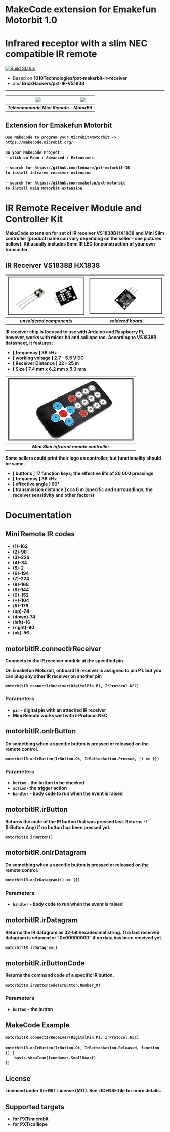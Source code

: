 # MakeCode extension for Emakefun Motorbit 1.0
# Infrared receptor with a slim NEC compatible IR remote

[![Build Status](https://travis-ci.org/1010Technologies/pxt-makerbit-ir-receiver.svg?branch=master)](https://travis-ci.org/1010Technologies/pxt-makerbit-ir-receiver)
* Based on <b>1010Technologies/pxt-makerbit-ir-receiver</b>
* and <b>BrickHackers/pxt-IR-VS1838
------------------


| ![](https://github.com/ledoare/pxt-motorbit-IR/raw/master/irControler.png) | ![](https://github.com/ledoare/pxt-motorbit-IR/raw/master/motorbit.png) |
| :----------------------------------------------------------------------------------------------: | :----------------------------------------------------------------------------------------------------: |
|                                            _Télécommande Mini Remote_                                            |                                   _MotorBit_                                   |
## Extension for Emakefun Motorbit

    Use MakeCode to program your Microbit+Motorbit -> https://makecode.microbit.org/
    
    On your MakeCode Project :
    - click on Menu : Advanced / Extensions
    
    - search for https://github.com/ledoare/pxt-motorbit-IR
    to install infrared receiver extension
    
    - search for https://github.com/emakefun/pxt-motorbit
    to install main Motorbit extension

# IR Remote Receiver Module and Controller Kit

MakeCode extension for set of IR receiver VS1838B HX1838 and Mini Slim controller (product name can vary depending on the seller - see pictures bellow).
Kit usually includes 5mm IR LED for construction of your own transmiter.

## IR Receiver VS1838B HX1838

| ![IR Receiver VS1838B HX1838](https://github.com/BrickHackers/pxt-IR-VS1838/raw/master/irReceiverUnsoldered.png "IR receiver (unsoldered version)") | ![IR Receiver VS1838B HX1838](https://github.com/BrickHackers/pxt-IR-VS1838/raw/master/irReceiverSoldered.png "IR receiver (soldered version)") |
| :-------------------------------------------------------------------------------------------------------------------------------------------------: | :---------------------------------------------------------------------------------------------------------------------------------------------: | 
|                                                        _unsoldered components_                                                                      |                                                                    _soldered board_                                                             |

IR receiver chip is focused to use with Arduino and Raspberry Pi, however, works with micor:bit and calliope too.
According to VS1838B datasheet, it features:
* **[ frequency ]**  38 kHz
* **[ working voltage ]**  2.7 – 5.5 V DC
* **[ Receiver Distance ]** 22 – 25 m
* **[ Size ]** 7.4 mm x 6.2 mm x 5.3 mm


| ![IR Controller](https://github.com/BrickHackers/pxt-IR-VS1838/raw/master/irCotnroller.png "IR controller") |
| :---------------------------------------------------------------------------------------------------------: |
| _Mini Slim infrared remote controller_                                                                      |

Some sellers could print their logo on controller, but functionality should be same. 
* **[ buttons ]** 17 function keys; the effective life of 20,000 pressings
* **[ frequency ]** 38 kHz
* **[ effective angle ]** 60°
* **[ transmission distance ]** cca 8 m (specific and surroundings, the receiver sensitivity and other factors)

# Documentation

## Mini Remote IR codes

* (1)-162
* (2)-98
* (3)-226
* (4)-34
* (5)-2
* (6)-194
* (7)-224
* (8)-168
* (9)-144
* (0)-152
* (*)-104
* (#)-176
* (up)-24
* (down)-74
* (left)-16
* (right)-90
* (ok)-56

## motorbitIR.connectIrReceiver

Connects to the IR receiver module at the specified pin.
<p><b>On Emakefun Motorbit, onboard IR receiver is assigned to pin P1.</b>
but you can plug any other IR receiver on another pin </p> 

```sig
motorbitIR.connectIrReceiver(DigitalPin.P1, IrProtocol.NEC)
```

### Parameters

- `pin` - digital pin with an attached IR receiver
- <b>Mini Remote</b> works well with IrProtocol.<b>NEC</b>

## motorbitIR.onIrButton

Do something when a specific button is pressed or released on the remote control.

```sig
motorbitIR.onIrButton(IrButton.Ok, IrButtonAction.Pressed, () => {})
```

### Parameters

- `button` - the button to be checked
- `action`- the trigger action
- `handler` - body code to run when the event is raised

## motorbitIR.irButton

Returns the code of the IR button that was pressed last. Returns -1 (IrButton.Any) if no button has been pressed yet.

```sig
motorbitIR.irButton()
```

## motorbitIR.onIrDatagram

Do something when a specific button is pressed or released on the remote control.

```sig
motorbitIR.onIrDatagram(() => {})
```

### Parameters

- `handler` - body code to run when the event is raised

## motorbitIR.irDatagram

Returns the IR datagram as 32-bit hexadecimal string. The last received datagram is returned or "0x00000000" if no data has been received yet.

```sig
motorbitIR.irDatagram()
```

## motorbitIR.irButtonCode

Returns the command code of a specific IR button.

```sig
motorbitIR.irButtonCode(IrButton.Number_9)
```

### Parameters

- `button` - the button

## MakeCode Example

```blocks
motorbitIR.connectIrReceiver(DigitalPin.P1, IrProtocol.NEC)

motorbitIR.onIrButton(IrButton.Ok, IrButtonAction.Released, function () {
    basic.showIcon(IconNames.SmallHeart)
})

```

## License

Licensed under the MIT License (MIT). See LICENSE file for more details.

## Supported targets

- for PXT/microbit
- for PXT/calliope
